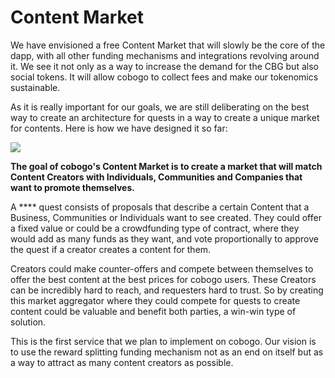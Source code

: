 # Content Market

We have envisioned a free Content Market that will slowly be the core of the dapp, with all other funding mechanisms and integrations revolving around it. We see it not only as a way to increase the demand for the CBG but also social tokens. It will allow cobogo to collect fees and make our tokenomics sustainable.

As it is really important for our goals, we are still deliberating on the best way to create an architecture for quests in a way to create a unique market for contents. Here is how we have designed it so far:

![](../../.gitbook/assets/content-market.png)

**The goal of cobogo's Content Market is to create a market that will match Content Creators with Individuals, Communities and Companies that want to promote themselves.**

A **** quest consists of proposals that describe a certain Content that a Business, Communities or Individuals want to see created. They could offer a fixed value or could be a crowdfunding type of contract, where they would add as many funds as they want, and vote proportionally to approve the quest if a creator creates a content for them.

Creators could make counter-offers and compete between themselves to offer the best content at the best prices for cobogo users. These Creators can be incredibly hard to reach, and requesters hard to trust. So by creating this market aggregator where they could compete for quests to create content could be valuable and benefit both parties, a win-win type of solution.

This is the first service that we plan to implement on cobogo. Our vision is to use the reward splitting funding mechanism not as an end on itself but as a way to attract as many content creators as possible.&#x20;
